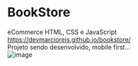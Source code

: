 # BookStore
eCommerce HTML, CSS e JavaScript<br>
https://devmarcioreis.github.io/bookstore/ <br>
Projeto sendo desenvolvido, mobile first...<br>
![image](https://user-images.githubusercontent.com/107413382/204818962-9c7c5022-d916-4236-a4b7-0b48b944fed0.png)

